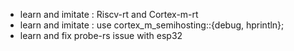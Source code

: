 - learn and imitate : Riscv-rt and Cortex-m-rt
- learn and imitate : use cortex_m_semihosting::{debug, hprintln};
- learn and fix probe-rs issue with esp32